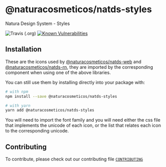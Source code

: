 # @naturacosmeticos/natds-styles

Natura Design System - Styles

![Travis (.org)](https://img.shields.io/travis/natura-cosmeticos/natds.svg)
[![Known Vulnerabilities](https://snyk.io/test/github/natura-cosmeticos/natds/badge.svg?targetFile=package.json)](https://snyk.io/test/github/natura-cosmeticos/natds/packages/styles?targetFile=package.json)

## Installation

These are the icons used by [@naturacosmeticos/natds-web](https://github.com/natura-cosmeticos/natds-js/tree/master/packages/web) and [@naturacosmeticos/natds-rn](https://github.com/natura-cosmeticos/natds-js/tree/master/packages/mobile), they are imported by the corresponding component when using one of the above libraries.

You can still use them by installing directly into your package with:

```sh
# with npm
npm install --save @naturacosmeticos/natds-styles

# with yarn
yarn add @naturacosmeticos/natds-styles
```

You will need to import the font family and you will need either the css file that implements the unicode of each icon, or the list that relates each icon to the corresponding unicode.

## Contributing

To contribute, please check out our contributing file [`CONTRIBUTING`](./CONTRIBUTING.md)

